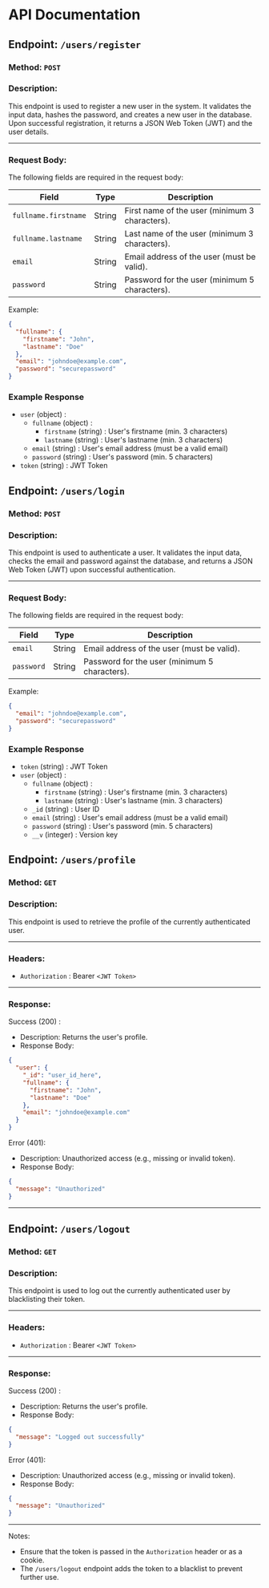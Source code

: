 # API Documentation

## Endpoint: `/users/register`

### Method: `POST`

### Description:
This endpoint is used to register a new user in the system. It validates the input data, hashes the password, and creates a new user in the database. Upon successful registration, it returns a JSON Web Token (JWT) and the user details.

---

### Request Body:
The following fields are required in the request body:

| Field               | Type   | Description                                      |
|---------------------|--------|--------------------------------------------------|
| `fullname.firstname`| String | First name of the user (minimum 3 characters).   |
| `fullname.lastname` | String | Last name of the user (minimum 3 characters).    |
| `email`             | String | Email address of the user (must be valid).       |
| `password`          | String | Password for the user (minimum 5 characters).    |

Example:
```json
{
  "fullname": {
    "firstname": "John",
    "lastname": "Doe"
  },
  "email": "johndoe@example.com",
  "password": "securepassword"
}
```

### Example Response
- `user` (object) :
   - `fullname` (object) :
        - `firstname` (string) : User's firstname (min. 3 characters) 
        - `lastname` (string) : User's lastname (min. 3 characters) 
   - `email` (string) : User's email address (must be a valid email)
   - `password` (string) : User's password (min. 5 characters)
- `token` (string) : JWT Token 


## Endpoint: `/users/login`

### Method: `POST`

### Description:
This endpoint is used to authenticate a user. It validates the input data, checks the email and password against the database, and returns a JSON Web Token (JWT) upon successful authentication.

---

### Request Body:
The following fields are required in the request body:

| Field               | Type   | Description                                      |
|---------------------|--------|--------------------------------------------------|
| `email`             | String | Email address of the user (must be valid).       |
| `password`          | String | Password for the user (minimum 5 characters).    |

Example:
```json
{
  "email": "johndoe@example.com",
  "password": "securepassword"
}
```
### Example Response
- `token` (string) : JWT Token 
- `user` (object) :
   - `fullname` (object) :
        - `firstname` (string) : User's firstname (min. 3 characters) 
        - `lastname` (string) : User's lastname (min. 3 characters) 
   - `_id` (string) : User ID
   - `email` (string) : User's email address (must be a valid email)
   - `password` (string) : User's password (min. 5 characters)
   - `__v` (integer) : Version key

## Endpoint: `/users/profile`

### Method: `GET`

### Description:
This endpoint is used to retrieve the profile of the currently authenticated user.

---

### Headers:
- `Authorization` : Bearer `<JWT Token>`

---

### Response:

Success (200) :
- Description: Returns the user's profile.
- Response Body:
```json
{
  "user": {
    "_id": "user_id_here",
    "fullname": {
      "firstname": "John",
      "lastname": "Doe"
    },
    "email": "johndoe@example.com"
  }
}
```

Error (401):
- Description: Unauthorized access (e.g., missing or invalid token).
- Response Body:
```json
{
  "message": "Unauthorized"
}
```

---

## Endpoint: `/users/logout`

### Method: `GET`

### Description:
This endpoint is used to log out the currently authenticated user by blacklisting their token.

---

### Headers:
- `Authorization` : Bearer `<JWT Token>`

---

### Response:

Success (200) :

- Description: Returns the user's profile.
- Response Body:
```json
{
  "message": "Logged out successfully"
}
```

Error (401):
- Description: Unauthorized access (e.g., missing or invalid token).
- Response Body:
```json
{
  "message": "Unauthorized"
}
```

---

Notes:
- Ensure that the token is passed in the `Authorization` header or as a cookie.
- The `/users/logout` endpoint adds the token to a blacklist to prevent further use.


